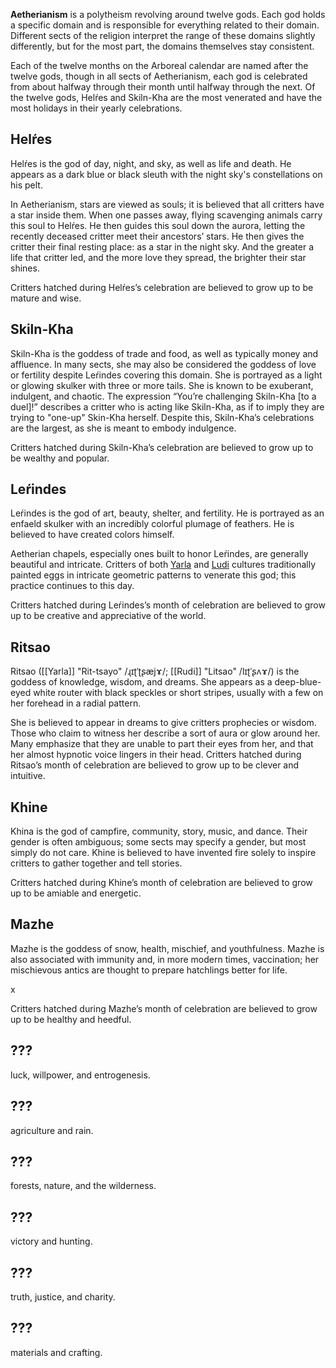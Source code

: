 **Aetherianism** is a polytheism revolving around twelve gods. Each god holds a specific domain and is responsible for everything related to their domain. Different sects of the religion interpret the range of these domains slightly differently, but for the most part, the domains themselves stay consistent.

Each of the twelve months on the Arboreal calendar are named after the twelve gods, though in all sects of Aetherianism, each god is celebrated from about halfway through their month until halfway through the next. Of the twelve gods, Helŕes and Skiln-Kha are the most venerated and have the most holidays in their yearly celebrations.
## Helŕes
Helŕes is the god of day, night, and sky, as well as life and death. He appears as a dark blue or black sleuth with the night sky's constellations on his pelt.

In Aetherianism, stars are viewed as souls; it is believed that all critters have a star inside them. When one passes away, flying scavenging animals carry this soul to Helŕes. He then guides this soul down the aurora, letting the recently deceased critter meet their ancestors’ stars. He then gives the critter their final resting place: as a star in the night sky. And the greater a life that critter led, and the more love they spread, the brighter their star shines.

Critters hatched during Helŕes’s celebration are believed to grow up to be mature and wise.
## Skiln-Kha
Skiln-Kha is the goddess of trade and food, as well as typically money and affluence. In many sects, she may also be considered the goddess of love or fertility despite Leŕindes covering this domain. She is portrayed as a light or glowing skulker with three or more tails.
She is known to be exuberant, indulgent, and chaotic. The expression “You’re challenging Skiln-Kha \[to a duel]!” describes a critter who is acting like Skiln-Kha, as if to imply they are trying to "one-up" Skin-Kha herself. Despite this, Skiln-Kha’s celebrations are the largest, as she is meant to embody indulgence.

Critters hatched during Skiln-Kha’s celebration are believed to grow up to be wealthy and popular.
## Leŕindes 
Leŕindes is the god of art, beauty, shelter, and fertility. He is portrayed as an enfaeld skulker with an incredibly colorful plumage of feathers. He is believed to have created colors himself.

Aetherian chapels, especially ones built to honor Leŕindes, are generally beautiful and intricate. Critters of both [Yarla](Yarla%20Culture.md) and [Ludi](Ludi%20Culture.md) cultures traditionally painted eggs in intricate geometric patterns to venerate this god; this practice continues to this day.

Critters hatched during Leŕindes’s month of celebration are believed to grow up to be creative and appreciative of the world.
## Ritsao
Ritsao ([[Yarla]] "Rit-tsayo" /ɻɪʈˈʈʂæjɤ/; [[Rudi]] "Litsao" /lɪʈˈʂʌɤ/) is the goddess of knowledge, wisdom, and dreams. She appears as a deep-blue-eyed white router with black speckles or short stripes, usually with a few on her forehead in a radial pattern.

She is believed to appear in dreams to give critters prophecies or wisdom. Those who claim to witness her describe a sort of aura or glow around her. Many emphasize that they are unable to part their eyes from her, and that her almost hypnotic voice lingers in their head.
Critters hatched during Ritsao’s month of celebration are believed to grow up to be clever and intuitive.
## Khine
Khina is the god of campfire, community, story, music, and dance. Their gender is often ambiguous; some sects may specify a gender, but most simply do not care. Khine is believed to have invented fire solely to inspire critters to gather together and tell stories.

Critters hatched during Khine’s month of celebration are believed to grow up to be amiable and energetic.
## Mazhe
Mazhe is the goddess of snow, health, mischief, and youthfulness. Mazhe is also associated with immunity and, in more modern times, vaccination; her mischievous antics are thought to prepare hatchlings better for life.

x

Critters hatched during Mazhe’s month of celebration are believed to grow up to be healthy and heedful.
## ???
luck, willpower, and entrogenesis.
## ???
agriculture and rain.
## ???
forests, nature, and the wilderness.
## ???
victory and hunting.
## ???
truth, justice, and charity.
## ???
materials and crafting.